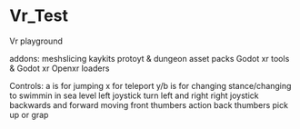 # Vr_Test
Vr playground

addons: 
meshslicing
kaykits protoyt & dungeon asset packs
Godot xr tools & Godot xr Openxr loaders

Controls:
	a is for jumping
 	x for teleport
	y/b is for changing stance/changing to swimmin in sea level
	left joystick turn left and right
	right joystick backwards and forward moving
	front thumbers action
	back thumbers pick up or grap
